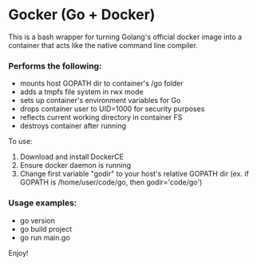 # Gocker (Go + Docker)

This is a bash wrapper for turning Golang's official docker image 
into a container that acts like the native command line compiler.

### Performs the following:
- mounts host GOPATH dir to container's /go folder
- adds a tmpfs file system in rwx mode
- sets up container's environment variables for Go
- drops container user to UID=1000 for security purposes
- reflects current working directory in container FS
- destroys container after running

To use:
1) Download and install DockerCE
2) Ensure docker daemon is running
3) Change first variable "godir" to your host's relative GOPATH dir
(ex. if GOPATH is /home/user/code/go, then godir='code/go')

### Usage examples:
- go version
- go build project
- go run main.go

Enjoy!
